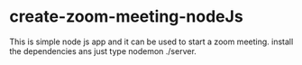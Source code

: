 # create-zoom-meeting-nodeJs
This is simple node js app and it can be used to start a zoom meeting. 
install the dependencies ans just type nodemon ./server.
